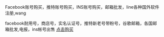 Facebook账号购买，推特账号购买，INS账号购买，邮箱批发，line各种国外软件注册,wang

facebook耐用号，商店号，实名认证号，推特新老号带粉号，谷歌邮箱，各国邮箱批发,电报，ins帐号出售
 [点击购买](http://yshuolong.com)
